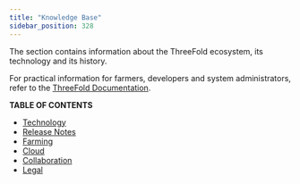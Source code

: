 ```yaml
---
title: "Knowledge Base"
sidebar_position: 328
---
```




The section contains information about the ThreeFold ecosystem, its technology and its history.

For practical information for farmers, developers and system administrators, refer to the [ThreeFold Documentation](../documentation/documentation.md).

**TABLE OF CONTENTS**

- [Technology](./technology_toc/technology_toc.md)
- [Release Notes](./releasenotes_readme/releasenotes_readme.md)
- [Farming](./farming_toc/farming_toc.md)
- [Cloud](./cloud_toc/cloud_toc.md)
- [Collaboration](./collaboration_toc/collaboration_toc.md)
- [Legal](./terms_conditions_all3/terms_conditions_all3.md)